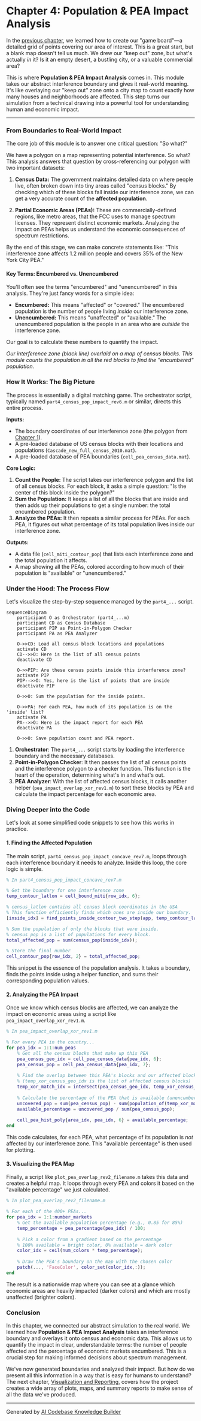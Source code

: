 # Chapter 4: Population & PEA Impact Analysis

In the [previous chapter](03_geographic_simulation_grid_generation_.md), we learned how to create our "game board"—a detailed grid of points covering our area of interest. This is a great start, but a blank map doesn't tell us much. We drew our "keep out" zone, but what's actually *in* it? Is it an empty desert, a bustling city, or a valuable commercial area?

This is where **Population & PEA Impact Analysis** comes in. This module takes our abstract interference boundary and gives it real-world meaning. It's like overlaying our "keep out" zone onto a city map to count exactly how many houses and neighborhoods are affected. This step turns our simulation from a technical drawing into a powerful tool for understanding human and economic impact.

---

### From Boundaries to Real-World Impact

The core job of this module is to answer one critical question: "So what?"

We have a polygon on a map representing potential interference. So what? This analysis answers that question by cross-referencing our polygon with two important datasets:

1.  **Census Data:** The government maintains detailed data on where people live, often broken down into tiny areas called "census blocks." By checking which of these blocks fall inside our interference zone, we can get a very accurate count of the **affected population**.

2.  **Partial Economic Areas (PEAs):** These are commercially-defined regions, like metro areas, that the FCC uses to manage spectrum licenses. They represent distinct economic markets. Analyzing the impact on PEAs helps us understand the economic consequences of spectrum restrictions.

By the end of this stage, we can make concrete statements like: "This interference zone affects 1.2 million people and covers 35% of the New York City PEA."

#### Key Terms: Encumbered vs. Unencumbered

You'll often see the terms "encumbered" and "unencumbered" in this analysis. They're just fancy words for a simple idea:

*   **Encumbered:** This means "affected" or "covered." The encumbered population is the number of people living *inside* our interference zone.
*   **Unencumbered:** This means "unaffected" or "available." The unencumbered population is the people in an area who are *outside* the interference zone.

Our goal is to calculate these numbers to quantify the impact.


*Our interference zone (black line) overlaid on a map of census blocks. This module counts the population in all the red blocks to find the "encumbered" population.*

### How It Works: The Big Picture

The process is essentially a digital matching game. The orchestrator script, typically named `part4_census_pop_impact_rev6.m` or similar, directs this entire process.

**Inputs:**
*   The boundary coordinates of our interference zone (the polygon from [Chapter 1](01_coordination_zone_delineation_.md)).
*   A pre-loaded database of US census blocks with their locations and populations (`Cascade_new_full_census_2010.mat`).
*   A pre-loaded database of PEA boundaries (`cell_pea_census_data.mat`).

**Core Logic:**

1.  **Count the People:** The script takes our interference polygon and the list of all census blocks. For each block, it asks a simple question: "Is the center of this block inside the polygon?"
2.  **Sum the Population:** It keeps a list of all the blocks that are inside and then adds up their populations to get a single number: the total encumbered population.
3.  **Analyze the PEAs:** It then repeats a similar process for PEAs. For each PEA, it figures out what percentage of its total population lives inside our interference zone.

**Outputs:**
*   A data file (`cell_miti_contour_pop`) that lists each interference zone and the total population it affects.
*   A map showing all the PEAs, colored according to how much of their population is "available" or "unencumbered."

### Under the Hood: The Process Flow

Let's visualize the step-by-step sequence managed by the `part4_...` script.

```mermaid
sequenceDiagram
    participant O as Orchestrator (part4_...m)
    participant CD as Census Database
    participant PIP as Point-in-Polygon Checker
    participant PA as PEA Analyzer

    O->>CD: Load all census block locations and populations
    activate CD
    CD-->>O: Here is the list of all census points
    deactivate CD

    O->>PIP: Are these census points inside this interference zone?
    activate PIP
    PIP-->>O: Yes, here is the list of points that are inside
    deactivate PIP

    O->>O: Sum the population for the inside points.

    O->>PA: For each PEA, how much of its population is on the 'inside' list?
    activate PA
    PA-->>O: Here is the impact report for each PEA
    deactivate PA

    O->>O: Save population count and PEA report.
```
1.  **Orchestrator**: The `part4_...` script starts by loading the interference boundary and the necessary databases.
2.  **Point-in-Polygon Checker**: It then passes the list of all census points and the interference polygon to a checker function. This function is the heart of the operation, determining what's in and what's out.
3.  **PEA Analyzer**: With the list of affected census blocks, it calls another helper (`pea_impact_overlap_xor_rev1.m`) to sort these blocks by PEA and calculate the impact percentage for each economic area.

### Diving Deeper into the Code

Let's look at some simplified code snippets to see how this works in practice.

#### 1. Finding the Affected Population

The main script, `part4_census_pop_impact_concave_rev7.m`, loops through each interference boundary it needs to analyze. Inside this loop, the core logic is simple.

```matlab
% In part4_census_pop_impact_concave_rev7.m

% Get the boundary for one interference zone
temp_contour_latlon = cell_bound_miti{row_idx, 6};

% census_latlon contains all census block coordinates in the USA
% This function efficiently finds which ones are inside our boundary.
[inside_idx] = find_points_inside_contour_two_step(app, temp_contour_latlon, census_latlon);

% Sum the population of only the blocks that were inside.
% census_pop is a list of populations for every block.
total_affected_pop = sum(census_pop(inside_idx));

% Store the final number
cell_contour_pop{row_idx, 2} = total_affected_pop;
```
This snippet is the essence of the population analysis. It takes a boundary, finds the points inside using a helper function, and sums their corresponding population values.

#### 2. Analyzing the PEA Impact

Once we know which census blocks are affected, we can analyze the impact on economic areas using a script like `pea_impact_overlap_xor_rev1.m`.

```matlab
% In pea_impact_overlap_xor_rev1.m

% For every PEA in the country...
for pea_idx = 1:1:num_peas
    % Get all the census blocks that make up this PEA
    pea_census_geo_idx = cell_pea_census_data{pea_idx, 6};
    pea_census_pop = cell_pea_census_data{pea_idx, 7};
    
    % Find the overlap between this PEA's blocks and our affected blocks
    % (temp_xor_census_geo_idx is the list of affected census blocks)
    temp_xor_match_idx = intersect(pea_census_geo_idx, temp_xor_census_geo_idx);
    
    % Calculate the percentage of the PEA that is available (unencumbered)
    uncovered_pop = sum(pea_census_pop) - sum(population_of(temp_xor_match_idx));
    available_percentage = uncovered_pop / sum(pea_census_pop);
    
    cell_pea_hist_poly{area_idx, pea_idx, 6} = available_percentage;
end
```
This code calculates, for each PEA, what percentage of its population is *not* affected by our interference zone. This "available percentage" is then used for plotting.

#### 3. Visualizing the PEA Map

Finally, a script like `plot_pea_overlap_rev2_filename.m` takes this data and creates a helpful map. It loops through every PEA and colors it based on the "available percentage" we just calculated.

```matlab
% In plot_pea_overlap_rev2_filename.m

% For each of the 400+ PEAs...
for pea_idx = 1:1:number_markets
    % Get the available population percentage (e.g., 0.85 for 85%)
    temp_percentage = pea_percentage(pea_idx) / 100;
    
    % Pick a color from a gradient based on the percentage
    % 100% available = bright color, 0% available = dark color
    color_idx = ceil(num_colors * temp_percentage);
    
    % Draw the PEA's boundary on the map with the chosen color
    patch(..., 'FaceColor', color_set(color_idx,:));
end
```
The result is a nationwide map where you can see at a glance which economic areas are heavily impacted (darker colors) and which are mostly unaffected (brighter colors).

### Conclusion

In this chapter, we connected our abstract simulation to the real world. We learned how **Population & PEA Impact Analysis** takes an interference boundary and overlays it onto census and economic data. This allows us to quantify the impact in clear, understandable terms: the number of people affected and the percentage of economic markets encumbered. This is a crucial step for making informed decisions about spectrum management.

We've now generated boundaries and analyzed their impact. But how do we present all this information in a way that is easy for humans to understand? The next chapter, [Visualization and Reporting](05_visualization_and_reporting_.md), covers how the project creates a wide array of plots, maps, and summary reports to make sense of all the data we've produced.

---

Generated by [AI Codebase Knowledge Builder](https://github.com/The-Pocket/Tutorial-Codebase-Knowledge)